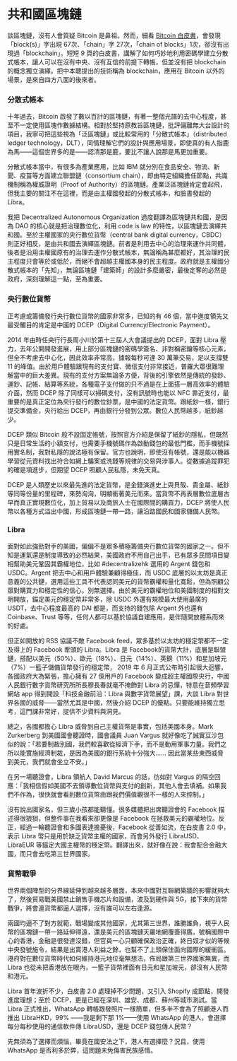 # 共和國區塊鏈

談區塊鏈，沒有人會質疑 Bitcoin 是鼻祖。然而，細看 [Bitcoin 白皮書](https://bitcoin.org/bitcoin.pdf)，會發現「block\(s\)」字出現 67次、「chain」字 27次，「chain of blocks」1次，卻沒有出現過「blockchain」。短短 9 頁的白皮書，講解了如何巧妙地利用密碼學建立分散式帳本，讓人可以在沒有中央、沒有互信的前提下轉帳，但並沒有把 blockchain 的概念獨立演繹。把中本聰提出的技術稱為 blockchain，應用在 Bitcoin 以外的場景，是來自四方八面的後來者。

### 分散式帳本

十年過去，Bitcoin 啟發了數以百計的區塊鏈，有著一整個光譜的去中心程度，甚至不一定使用區塊作數據結構。相對於堅持原教旨區塊鏈，批評偏離無大台設計的項目，我寧可把這些視為「泛區塊鏈」或比較常用的「分散式帳本」（distributed ledger technology，DLT），同情理解它們的設計與應用場景，即使真的有人指鹿為馬——這個世界多的是——認清那是鹿，要比不讓人說那是馬更加重要。

分散式帳本當中，有很多為產業應用，比如 IBM 就分別在食品安全、物流、新聞、疫苗等方面建立聯盟鏈（consortium chain），即由特定組織擔任節點，共識機制稱為權威證明（Proof of Authority）的區塊鏈。產業泛區塊鏈肯定會起飛，但我主要的關注不在這裡，而是由主權國發起的分散式帳本，和臉書發起的 Libra。

我把 Decentralized Autonomous Organization 過度翻譯為區塊鏈共和國，是因為 DAO 的核心就是把治理數位化，利用 code is law 的特性，以區塊鏈去演繹共和國。至於主權國家的央行數位貨幣（central bank digital currency，CBDC）則正好相反，是由共和國去演繹區塊鏈。前者是利用去中心的治理來運作共同體，後者是沿用主權國原有的治理去運作分散式帳本，無論稱為甚麼都好，其治理的民主程度只會等於或低於，而絕不會超越主權國本身的民主程度。政府就是主權國分散式帳本的「先知」，無論區塊鏈「建築師」的設計多麼嚴密，最後定奪的必然是政府，深刻理解這一點，至為重要。

### 央行數位貨幣

正考慮或籌備發行央行數位貨幣的國家非常多，已知的有 46 個，當中進度領先又最受觸目的肯定是中國的 DCEP（Digital Currency/Electronic Payment）。

2014 年由時任央行行長周小川於第十三屆人大會議提出的 DCEP，面對 Libra 壓力，去年公開開發進展，用上部分區塊鏈的密碼學簽名、非對稱密鑰等核心元素，但全不考慮去中心化，因此效率非常高，據報每秒可達 30 萬筆交易，足以支撐雙 11 的峰值。由於用戶體驗跟現有的支付寶、微信支付非常接近，普羅大眾很難理解當中的巨大差異。現有的支付方案無論多方便，背後的引擎依然是傳統的發鈔、運鈔、記帳、結算等系統，各種電子支付做的只不過是在上面搭一層高效率的體驗介面，然而 DCEP 除了同樣可以掃碼支付，沒有訊號時也能以 NFC 靠近支付，最重要的是真正定位為央行發行的數位鈔票，是中國的法定貨幣。跟紙鈔一樣，銀行提交準備金，央行給出 DCEP，再由銀行分發到公眾。數位人民幣越多，紙鈔越少。

DCEP 類似 Bitcoin 般不設固定帳號，按照官方介紹是保留了紙鈔的隱私，但既然只是日常生活的小額支付，也需要手機號碼作為啟動錢包的最低門檻，而手機號採用實名制，我對私隱的說法極有保留。官方也說明，即使沒有帳號，還是能以機器學習從元資料找出符合如網上騙案或洗錢等規律的交易與涉事人。從數據追蹤罪犯的確是項進步，但期望 DCEP 照顧人民私隱，未免天真。

DCEP 是人類歷史以來最先進的法定貨幣，是金錢演進史上與貝殼、貴金屬、紙鈔等同等份量的里程碑，來勢洶洶，明顯衝著美元而來。當貨幣不再表層數位底層古早而真正實現數位化，加上貿易以及商旅人士在國際間的購買力，DCEP 將使人民幣以各種方式溢出中國，形成區塊鏈一帶一路，讓沿路國民和國家儲備人民幣。

### Libra

面對如此強勁對手的美國，偏偏不是眾多積極籌備央行數位貨幣的國家之一。但不知是運氣還是制度導致的必然結果，美國政府不用自己出手，已有眾多民間項目變相幫助美元鞏固其霸權地位，比如 \#decentralizehk 選用的 Argent 錢包和 USDC。Argent 把去中心和用戶體驗兼顧得極佳，而 USDC 底層的以太坊是真正意義的公共鏈，選用這些工具不代表認同美元的貨幣霸權和量化寬鬆，但為照顧公眾對購買力和穩定性的信心，別無選擇。由於美元的霸權地位和美國制度的相對文明開放，錨定美元的穩定幣非常多，除 USDC 外還有規模最大使用最廣的 USDT，去中心程度最高的 DAI 都是，而支持的錢包除 Argent 外也還有 Coinbase、Trust 等等，任何人都可以基於協議自建應用，是伴隨開放體系而來的好處。

但正如開放的 RSS 協議不敵 Facebook feed，眾多基於以太坊的穩定幣都不一定及得上的 Facebook 牽頭的 Libra。Libra 是 Facebook的貨幣大計，底層是聯盟鏈，搭配以美元（50%）、歐元（18%）、日元（14%）、英鎊（11%）和星加坡元（7%）一籃子儲備貨幣發行的穩定幣， 2019 年 6 月正式公布時引起很大迴響，各國政府大為緊張，擔心擁有 27 億用戶的 Facebook 變成超主權國際央行，中國人民銀行數字貨幣研究所所長穆長春就毫不掩飾對 Libra 的忌憚，特意在音頻學習網站 app 得到開設「科技金融前沿：Libra 與數字貨幣展望」課，大談 Libra 對世界各國的威脅——當然尤其是中國，然後介紹 DCEP 的優點。只要能維持獨立思考，這門課非常好，提供不少資料與洞見。

總之，各國都擔心 Libra 威脅到自己主權貨幣是事實，包括美國本身。Mark Zurkerberg 到美國國會聽證時，國會議員 Juan Vargus 就好像吃了誠實豆沙包似的說：「若要制裁別國，我們較喜歡從經濟下手，而不是動用軍事力量。我們之所以能實施經濟制裁，是因為美國的銀行系統十分強大...... 因此當某些東西威脅到美元，我們就會坐立不安。」

在另一場聽證會，Libra 領航人 David Marcus 的話，彷如對 Vargus 的隔空回應：「我相信假如美國不去領導數位貨幣與支付的創新，其他人會去填補。如果我們不作為，很快就會看到數位貨幣由跟我們價值觀很不一樣的人來控制。」

沒有說出國家名，但三歲小孩都能聽懂。很多媒體把出席聽證會的 Facebook 描述得很狼狽，但整件事在我看來卻更像是 Facebook 在拯救美元的霸權地位。反正，經過一輪聽證會和多國表達擔憂後，Facebook 從善如流，在白皮書 2.0 中，表示 Libra 幣只是用於缺乏貨幣主權的國家，而會另外發行 LibraUSD、LibraEUR 等錨定大國主權幣的穩定幣。翻譯出來，就好像在說：我會配合金融大國，而只會去吃第三世界國家。

### 貨幣戰爭

世界兩個陣型的分界線延伸到越來越多層面，本來中國對互聯網築牆的影響就夠大了，然後貿易戰美國禁止銷售手機芯片和設備，波及到硬件與 5G，接下來的貨幣戰爭，將會連貨幣都逼人選擇，沒有誰可以左右逢源。

兩國均逼不了對方就範，戰場變成其他國家，尤其第三世界，誰勝誰負，視乎人民幣的區塊鏈一帶一路延伸得遠，還是美元的區塊鏈天羅地網覆蓋得廣。號稱國際中心的香港，金融是很發達沒錯，但官員一心只顧確保政治正確，終日奴才似的等候中央發號施令，結果是出賣港人利益之餘，也幫不了上頭保住面向國際的緩衝區。港府對在數位貨幣時代如何維持港元地位毫無想法，佈局跟第三世界國家無異，而 Libra 也從未把香港放在眼內，一籃子貨幣裡面有日元和星加坡元，卻沒有人民幣和港元。

Libra 首年波折不少，白皮書 2.0 處理掉不少問題，又引入 Shopify 成節點，開發進度理想；至於 DCEP，更是已經在深圳、雄安、成都、蘇州等城市測試。當 Libra 正式推出，WhatsApp 轉帳跟發照片一樣簡單，但多半不會為了照顧港人而推出 LibraHKD，99% ——我是剩下那 1%——使用 WhatsApp 的港人，會選擇每分每秒使用的通信軟件傳 LibraUSD，還是 DCEP 錢包傳人民幣？

先無須為了選擇而煩惱，畢竟在國安法之下，港人有選擇麼？況且，使用 WhatsApp 是否利多於弊，這問題未免傷害民族感情。

#### 

